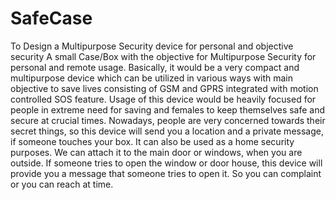 # SafeCase
To Design a Multipurpose Security device for personal and objective security
A small Case/Box with the objective for Multipurpose Security for personal and remote usage. Basically, it would be a very compact and multipurpose device which can be utilized in various ways with main objective to save lives consisting of GSM and GPRS integrated with motion controlled SOS feature. Usage of this device would be heavily focused for people in extreme need for saving and females to keep themselves safe and secure at crucial times. 
Nowadays, people are very concerned towards their secret things, so this device will send you a location and a private message, if someone touches your box. 
It can also be used as a home security purposes. We can attach it to the main door or windows, when you are outside. If someone tries to open the window or door house, this device will provide you a message that someone tries to open it. So you can complaint or you can reach at time.

